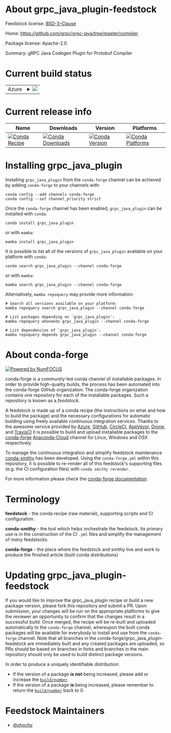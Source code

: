 About grpc_java_plugin-feedstock
================================

Feedstock license: [BSD-3-Clause](https://github.com/conda-forge/grpc_java_plugin-feedstock/blob/main/LICENSE.txt)

Home: https://github.com/grpc/grpc-java/tree/master/compiler

Package license: Apache-2.0

Summary: gRPC Java Codegen Plugin for Protobuf Compiler

Current build status
====================


<table>
    
  <tr>
    <td>Azure</td>
    <td>
      <details>
        <summary>
          <a href="https://dev.azure.com/conda-forge/feedstock-builds/_build/latest?definitionId=12263&branchName=main">
            <img src="https://dev.azure.com/conda-forge/feedstock-builds/_apis/build/status/grpc_java_plugin-feedstock?branchName=main">
          </a>
        </summary>
        <table>
          <thead><tr><th>Variant</th><th>Status</th></tr></thead>
          <tbody><tr>
              <td>linux_64_libprotobuf3.21</td>
              <td>
                <a href="https://dev.azure.com/conda-forge/feedstock-builds/_build/latest?definitionId=12263&branchName=main">
                  <img src="https://dev.azure.com/conda-forge/feedstock-builds/_apis/build/status/grpc_java_plugin-feedstock?branchName=main&jobName=linux&configuration=linux%20linux_64_libprotobuf3.21" alt="variant">
                </a>
              </td>
            </tr><tr>
              <td>linux_64_libprotobuf4.23.2</td>
              <td>
                <a href="https://dev.azure.com/conda-forge/feedstock-builds/_build/latest?definitionId=12263&branchName=main">
                  <img src="https://dev.azure.com/conda-forge/feedstock-builds/_apis/build/status/grpc_java_plugin-feedstock?branchName=main&jobName=linux&configuration=linux%20linux_64_libprotobuf4.23.2" alt="variant">
                </a>
              </td>
            </tr><tr>
              <td>linux_aarch64_libprotobuf3.21</td>
              <td>
                <a href="https://dev.azure.com/conda-forge/feedstock-builds/_build/latest?definitionId=12263&branchName=main">
                  <img src="https://dev.azure.com/conda-forge/feedstock-builds/_apis/build/status/grpc_java_plugin-feedstock?branchName=main&jobName=linux&configuration=linux%20linux_aarch64_libprotobuf3.21" alt="variant">
                </a>
              </td>
            </tr><tr>
              <td>linux_aarch64_libprotobuf4.23.2</td>
              <td>
                <a href="https://dev.azure.com/conda-forge/feedstock-builds/_build/latest?definitionId=12263&branchName=main">
                  <img src="https://dev.azure.com/conda-forge/feedstock-builds/_apis/build/status/grpc_java_plugin-feedstock?branchName=main&jobName=linux&configuration=linux%20linux_aarch64_libprotobuf4.23.2" alt="variant">
                </a>
              </td>
            </tr><tr>
              <td>linux_ppc64le_libprotobuf3.21</td>
              <td>
                <a href="https://dev.azure.com/conda-forge/feedstock-builds/_build/latest?definitionId=12263&branchName=main">
                  <img src="https://dev.azure.com/conda-forge/feedstock-builds/_apis/build/status/grpc_java_plugin-feedstock?branchName=main&jobName=linux&configuration=linux%20linux_ppc64le_libprotobuf3.21" alt="variant">
                </a>
              </td>
            </tr><tr>
              <td>linux_ppc64le_libprotobuf4.23.2</td>
              <td>
                <a href="https://dev.azure.com/conda-forge/feedstock-builds/_build/latest?definitionId=12263&branchName=main">
                  <img src="https://dev.azure.com/conda-forge/feedstock-builds/_apis/build/status/grpc_java_plugin-feedstock?branchName=main&jobName=linux&configuration=linux%20linux_ppc64le_libprotobuf4.23.2" alt="variant">
                </a>
              </td>
            </tr><tr>
              <td>osx_64_libprotobuf3.21</td>
              <td>
                <a href="https://dev.azure.com/conda-forge/feedstock-builds/_build/latest?definitionId=12263&branchName=main">
                  <img src="https://dev.azure.com/conda-forge/feedstock-builds/_apis/build/status/grpc_java_plugin-feedstock?branchName=main&jobName=osx&configuration=osx%20osx_64_libprotobuf3.21" alt="variant">
                </a>
              </td>
            </tr><tr>
              <td>osx_64_libprotobuf4.23.2</td>
              <td>
                <a href="https://dev.azure.com/conda-forge/feedstock-builds/_build/latest?definitionId=12263&branchName=main">
                  <img src="https://dev.azure.com/conda-forge/feedstock-builds/_apis/build/status/grpc_java_plugin-feedstock?branchName=main&jobName=osx&configuration=osx%20osx_64_libprotobuf4.23.2" alt="variant">
                </a>
              </td>
            </tr><tr>
              <td>osx_arm64_libprotobuf3.21</td>
              <td>
                <a href="https://dev.azure.com/conda-forge/feedstock-builds/_build/latest?definitionId=12263&branchName=main">
                  <img src="https://dev.azure.com/conda-forge/feedstock-builds/_apis/build/status/grpc_java_plugin-feedstock?branchName=main&jobName=osx&configuration=osx%20osx_arm64_libprotobuf3.21" alt="variant">
                </a>
              </td>
            </tr><tr>
              <td>osx_arm64_libprotobuf4.23.2</td>
              <td>
                <a href="https://dev.azure.com/conda-forge/feedstock-builds/_build/latest?definitionId=12263&branchName=main">
                  <img src="https://dev.azure.com/conda-forge/feedstock-builds/_apis/build/status/grpc_java_plugin-feedstock?branchName=main&jobName=osx&configuration=osx%20osx_arm64_libprotobuf4.23.2" alt="variant">
                </a>
              </td>
            </tr>
          </tbody>
        </table>
      </details>
    </td>
  </tr>
</table>

Current release info
====================

| Name | Downloads | Version | Platforms |
| --- | --- | --- | --- |
| [![Conda Recipe](https://img.shields.io/badge/recipe-grpc_java_plugin-green.svg)](https://anaconda.org/conda-forge/grpc_java_plugin) | [![Conda Downloads](https://img.shields.io/conda/dn/conda-forge/grpc_java_plugin.svg)](https://anaconda.org/conda-forge/grpc_java_plugin) | [![Conda Version](https://img.shields.io/conda/vn/conda-forge/grpc_java_plugin.svg)](https://anaconda.org/conda-forge/grpc_java_plugin) | [![Conda Platforms](https://img.shields.io/conda/pn/conda-forge/grpc_java_plugin.svg)](https://anaconda.org/conda-forge/grpc_java_plugin) |

Installing grpc_java_plugin
===========================

Installing `grpc_java_plugin` from the `conda-forge` channel can be achieved by adding `conda-forge` to your channels with:

```
conda config --add channels conda-forge
conda config --set channel_priority strict
```

Once the `conda-forge` channel has been enabled, `grpc_java_plugin` can be installed with `conda`:

```
conda install grpc_java_plugin
```

or with `mamba`:

```
mamba install grpc_java_plugin
```

It is possible to list all of the versions of `grpc_java_plugin` available on your platform with `conda`:

```
conda search grpc_java_plugin --channel conda-forge
```

or with `mamba`:

```
mamba search grpc_java_plugin --channel conda-forge
```

Alternatively, `mamba repoquery` may provide more information:

```
# Search all versions available on your platform:
mamba repoquery search grpc_java_plugin --channel conda-forge

# List packages depending on `grpc_java_plugin`:
mamba repoquery whoneeds grpc_java_plugin --channel conda-forge

# List dependencies of `grpc_java_plugin`:
mamba repoquery depends grpc_java_plugin --channel conda-forge
```


About conda-forge
=================

[![Powered by
NumFOCUS](https://img.shields.io/badge/powered%20by-NumFOCUS-orange.svg?style=flat&colorA=E1523D&colorB=007D8A)](https://numfocus.org)

conda-forge is a community-led conda channel of installable packages.
In order to provide high-quality builds, the process has been automated into the
conda-forge GitHub organization. The conda-forge organization contains one repository
for each of the installable packages. Such a repository is known as a *feedstock*.

A feedstock is made up of a conda recipe (the instructions on what and how to build
the package) and the necessary configurations for automatic building using freely
available continuous integration services. Thanks to the awesome service provided by
[Azure](https://azure.microsoft.com/en-us/services/devops/), [GitHub](https://github.com/),
[CircleCI](https://circleci.com/), [AppVeyor](https://www.appveyor.com/),
[Drone](https://cloud.drone.io/welcome), and [TravisCI](https://travis-ci.com/)
it is possible to build and upload installable packages to the
[conda-forge](https://anaconda.org/conda-forge) [Anaconda-Cloud](https://anaconda.org/)
channel for Linux, Windows and OSX respectively.

To manage the continuous integration and simplify feedstock maintenance
[conda-smithy](https://github.com/conda-forge/conda-smithy) has been developed.
Using the ``conda-forge.yml`` within this repository, it is possible to re-render all of
this feedstock's supporting files (e.g. the CI configuration files) with ``conda smithy rerender``.

For more information please check the [conda-forge documentation](https://conda-forge.org/docs/).

Terminology
===========

**feedstock** - the conda recipe (raw material), supporting scripts and CI configuration.

**conda-smithy** - the tool which helps orchestrate the feedstock.
                   Its primary use is in the construction of the CI ``.yml`` files
                   and simplify the management of *many* feedstocks.

**conda-forge** - the place where the feedstock and smithy live and work to
                  produce the finished article (built conda distributions)


Updating grpc_java_plugin-feedstock
===================================

If you would like to improve the grpc_java_plugin recipe or build a new
package version, please fork this repository and submit a PR. Upon submission,
your changes will be run on the appropriate platforms to give the reviewer an
opportunity to confirm that the changes result in a successful build. Once
merged, the recipe will be re-built and uploaded automatically to the
`conda-forge` channel, whereupon the built conda packages will be available for
everybody to install and use from the `conda-forge` channel.
Note that all branches in the conda-forge/grpc_java_plugin-feedstock are
immediately built and any created packages are uploaded, so PRs should be based
on branches in forks and branches in the main repository should only be used to
build distinct package versions.

In order to produce a uniquely identifiable distribution:
 * If the version of a package **is not** being increased, please add or increase
   the [``build/number``](https://docs.conda.io/projects/conda-build/en/latest/resources/define-metadata.html#build-number-and-string).
 * If the version of a package **is** being increased, please remember to return
   the [``build/number``](https://docs.conda.io/projects/conda-build/en/latest/resources/define-metadata.html#build-number-and-string)
   back to 0.

Feedstock Maintainers
=====================

* [@xhochy](https://github.com/xhochy/)

